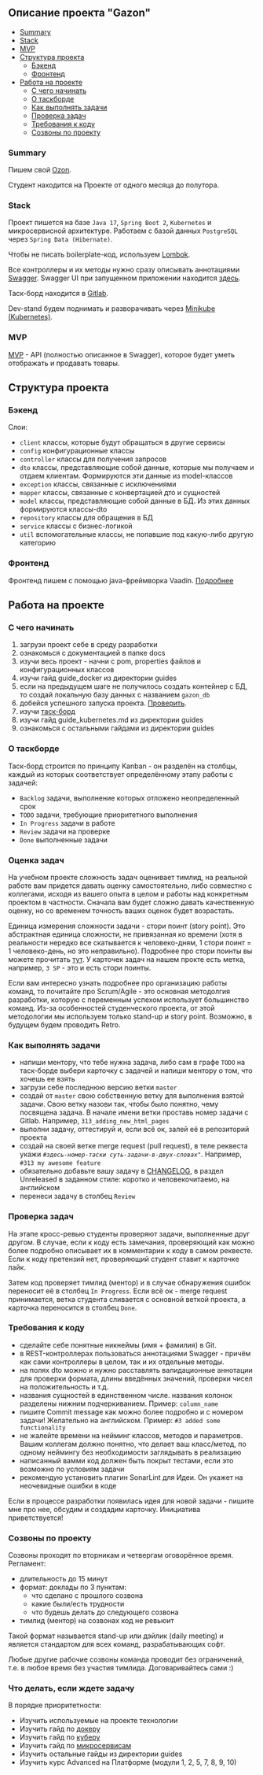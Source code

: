 ## Описание проекта "Gazon"

- [Summary](#summary)
- [Stack](#stack)
- [MVP](#mvp)
- [Структура проекта](#структура-проекта)
    - [Бэкенд](#бэкенд)
    - [Фронтенд](#фронтенд)
- [Работа на проекте](#работа-на-проекте)
    - [С чего начинать](#с-чего-начинать)
    - [О таскборде](#о-таскборде)
    - [Как выполнять задачи](#как-выполнять-задачи)
    - [Проверка задач](#проверка-задач)
    - [Требования к коду](#требования-к-коду)
    - [Созвоны по проекту](#созвоны-по-проекту)


### Summary

Пишем свой [Ozon](https://ozon.ru/).

Студент находится на Проекте от одного месяца до полутора.

### Stack

Проект пишется на базе `Java 17`, `Spring Boot 2`, `Kubernetes` и микросервисной архитектуре. Работаем с базой данных `PostgreSQL` через `Spring Data (Hibernate)`.

Чтобы не писать boilerplate-код, используем [Lombok](https://projectlombok.org/features/all).

Все контроллеры и их методы нужно сразу описывать аннотациями [Swagger](https://docs.swagger.io/swagger-core/v1.5.0/apidocs/allclasses-noframe.html).
Swagger UI при запущенном приложении находится [здесь](http://localhost:8080/swagger-ui/).

Таск-борд находится в [Gitlab](https://gitlab.com/de.pronin/p_dp_ecommerce_1/-/boards).

Dev-stand будем поднимать и разворачивать через [Minikube (Kubernetes)](./guides/guide_kubernetes.md).

### MVP

[MVP](https://ru.wikipedia.org/wiki/%D0%9C%D0%B8%D0%BD%D0%B8%D0%BC%D0%B0%D0%BB%D1%8C%D0%BD%D0%BE_%D0%B6%D0%B8%D0%B7%D0%BD%D0%B5%D1%81%D0%BF%D0%BE%D1%81%D0%BE%D0%B1%D0%BD%D1%8B%D0%B9_%D0%BF%D1%80%D0%BE%D0%B4%D1%83%D0%BA%D1%82) - API (полностью описанное в Swagger), которое будет уметь отображать и продавать товары.

## Структура проекта
### Бэкенд

Слои:
<ul>
<li><code>client</code> классы, которые будут обращаться в другие сервисы</li>
<li><code>config</code> конфигурационные классы</li>
<li><code>controller</code> классы для получения запросов</li>
<li><code>dto</code> классы, представляющие собой данные, которые мы получаем и отдаем клиентам. Формируются эти данные из model-классов</li>
<li><code>exception</code> классы, связанные с исключениями</li>
<li><code>mapper</code> классы, связанные с конвертацией дто и сущностей</li>
<li><code>model</code> классы, представляющие собой данные в БД. Из этих данных формируются классы-dto</li>
<li><code>repository</code> классы для обращения в БД</li>
<li><code>service</code> классы с бизнес-логикой</li>
<li><code>util</code> вспомогательные классы, не попавшие под какую-либо другую категорию</li>
</ul>

### Фронтенд
Фронтенд пишем с помощью java-фреймворка Vaadin. [Подробнее](guides/guide_vaadin.md)

## Работа на проекте
### С чего начинать

<ol>
<li>загрузи проект себе в среду разработки</li>
<li>ознакомься с документацией в папке docs</li>
<li>изучи весь проект - начни с pom, properties файлов и конфигурационных классов</li>
<li>изучи гайд guide_docker из директории guides</li>
<li>если на предыдущем шаге не получилось создать контейнер с БД, то создай локальную базу данных с названием <code>gazon_db</code></li>
<li>добейся успешного запуска проекта. <a href="http://localhost:8080/"> Проверить</a>.</li>
<li>изучи <a href="https://gitlab.com/de.pronin/p_dp_ecommerce_1/-/boards">таск-борд</a>
<li>изучи гайд guide_kubernetes.md из директории guides</li>
<li>ознакомься с остальными гайдами из директории guides</li>
</ol>

### О таскборде

Таск-борд строится по принципу Kanban - он разделён на столбцы, каждый из которых соответствует определённому этапу работы с задачей:
<ul>
<li><code>Backlog</code> задачи, выполнение которых отложено неопределенный срок</li>
<li><code>TODO</code> задачи, требующие приоритетного выполнения</li>
<li><code>In Progress</code> задачи в работе</li>
<li><code>Review</code> задачи на проверке</li>
<li><code>Done</code> выполненные задачи</li>
</ul>

### Оценка задач

На учебном проекте сложность задач оценивает тимлид, на реальной работе вам придется давать оценку самостоятельно, либо совместно с коллегами, исходя из вашего опыта в целом и работы над конкретным проектом в частности. Сначала вам будет сложно давать качественную оценку, но со временем точность ваших оценок будет возрастать.  

Единица измерения сложности задачи - стори поинт (story point). Это абстрактная единица сложности, не привязанная ко времени (хотя в реальности нередко все скатывается к человеко-дням, 1 стори поинт = 1 человеко-день, но это неправильно). Подробнее про стори поинты вы можете прочитать [тут](https://leadstartup.ru/db/story-points). У карточек задач на нашем прокте есть метка, например, <code>3 SP</code> - это и есть стори поинты.

Если вам интересно узнать подробнее про организацию работы команд, то почитайте про Scrum/Agile - это основная методолгия разработки, которую с переменным успехом использует большинство команд. Из-за особенностей студенческого проекта, от этой методологии мы используем только stand-up и story point. Возможно, в будущем будем проводить Retro.

### Как выполнять задачи

- напиши ментору, что тебе нужна задача, либо сам в графе <code>TODO</code> на таск-борде выбери карточку с задачей и напиши ментору о том, что хочешь ее взять
- загрузи себе последнюю версию ветки <code>master</code>
- создай от <code>master</code> свою собственную ветку для выполнения взятой задачи. Свою ветку назови так, чтобы было понятно, чему посвящена задача. В начале имени ветки проставь номер задачи с Gitlab. Например, <code>313_adding_new_html_pages</code>
- выполни задачу, оттестируй и, если всё ок, залей её в репозиторий проекта
- создай на своей ветке merge request (pull request), в теле реквеста укажи <code><i>#здесь-номер-таски суть-задачи-в-двух-словах"</i></code>. Например, <code>#313 my awesome feature</code>
- обязательно добавьте вашу задачу в [CHANGELOG](./CHANGELOG.MD), в раздел Unreleased в заданном стиле: коротко и человекочитаемо, на английском
- перенеси задачу в столбец <code>Review</code>

### Проверка задач

На этапе кросс-ревью студенты проверяют задачи, выполненные друг другом.
В случае, если к коду есть замечания, проверяющий как можно более подробно описывает их в комментарии к коду в самом реквесте.
Если к коду претензий нет, проверяющий студент ставит к карточке лайк.

Затем код проверяет тимлид (ментор) и в случае обнаружения ошибок переносит её в столбец `In Progress`.
Если всё ок - merge request принимается, ветка студента сливается с основной веткой проекта, а карточка переносится в столбец `Done`.

### Требования к коду

- сделайте себе понятные никнеймы (имя + фамилия) в Git.
- в REST-контроллерах пользоваться аннотациями Swagger - причём как сами контроллеры в целом, так и их отдельные методы.
- на полях dto можно и нужно расставлять валидационные аннотации для проверки формата, длины введённых значений, проверки чисел на положительность и т.д.
- названия сущностей в единственном числе. названия колонок разделены нижним подчеркиванием. Пример: <code>column_name</code>
- пишите Commit message как можно более подробно и с номером задачи! Желательно на английском. Пример: <code>#3 added some functionality</code>
- не жалейте времени на нейминг классов, методов и параметров. Вашим коллегам должно понятно, что делает ваш класс/метод, по одному неймингу без необходимости заглядывать в реализацию
- написанный вамми код должен быть покрыт тестами, если это возможно по условиям задачи
- рекомендую установить плагин SonarLint для Идеи. Он укажет на неочевидные ошибки в коде

Если в процессе разработки появилась идея для новой задачи - пишите мне про нее, обсудим и создадим карточку. Инициатива приветствуется!

### Созвоны по проекту

Созвоны проходят по вторникам и четвергам оговорённое время.
Регламент:
- длительность до 15 минут
- формат: доклады по 3 пунктам:
    - что сделано с прошлого созвона
    - какие были/есть трудности
    - что будешь делать до следующего созвона
- тимлид (ментор) на созвонах код не ревьюит

Такой формат называется stand-up или дэйлик (daily meeting) и является стандартом для всех команд, разрабатывающих софт.

Любые другие рабочие созвоны команда проводит без ограничений, т.е. в любое время без участия тимлида.
Договаривайтесь сами :)

### Что делать, если ждете задачу

В порядке приоритетности:
- Изучить используемые на проекте технологии
- Изучить гайд по [докеру](./guides/guide_docker.md)
- Изучить гайд по [куберу](./guides/guide_kubernetes.md)
- Изучить гайд по [микросервисам](./guides/microservices_development.md)
- Изучить остальные гайды из директории guides
- Изучить курс Advanced на Платформе (модули 1, 2, 5, 7, 8, 9, 10)